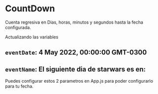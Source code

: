 # CountDown

Cuenta regresiva en Dias, horas, minutos y segundos hasta la fecha configurada.

Actualizando las variables

## `eventDate`: 4 May 2022, 00:00:00 GMT-0300

## `eventName`: El siguiente dia de starwars es en:


Puedes configurar estos 2 parametros en App.js para poder configurarlo para tu fecha.


